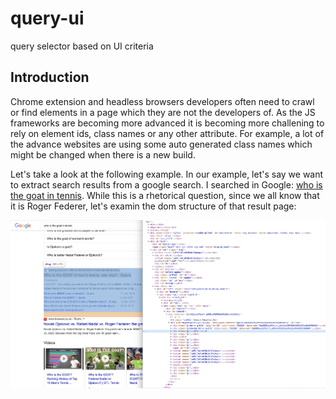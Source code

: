 # query-ui
query selector based on UI criteria 

## Introduction
Chrome extension and headless browsers developers often need to crawl or find elements in a page which they are not the developers of. As the JS frameworks are becoming more advanced it is becoming more challening to rely on element ids, class names or any other attribute. For example, a lot of the advance websites are using some auto generated class names which might be changed when there is a new build. 

Let's take a look at the following example.
In our example, let's say we want to extract search results from a google search. I searched in Google: [who is the goat in tennis](https://www.google.com/search?ei=VWgXX9SdJ9SN1fAP2YSyGA&q=who+is+the+goat+in+tennis&oq=who+is+the+goat+in+te&gs_lcp=CgZwc3ktYWIQARgAMgIIADIGCAAQFhAeMggIABAWEAoQHjIGCAAQFhAeMgYIABAWEB4yBggAEBYQHjIGCAAQFhAeMgYIABAWEB4yBggAEBYQHjIGCAAQFhAeOgQIABBHOgQIABBDOgIILlC_d1isfWCFiQFoAHABeACAAWKIAeIDkgEBNpgBAKABAaoBB2d3cy13aXrAAQE&sclient=psy-ab). While this is a rhetorical question, since we all know that it is Roger Federer, let's examin the dom structure of that result page:

![Google Search](https://github.com/mrharel/query-ui/blob/master/static/Screenshot%202020-07-21%20at%2023.17.09.png)

